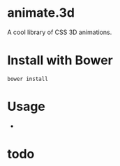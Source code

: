 # animate.3d
A cool library of CSS 3D animations.

# Install with Bower
```
bower install
```

# Usage
-

# todo